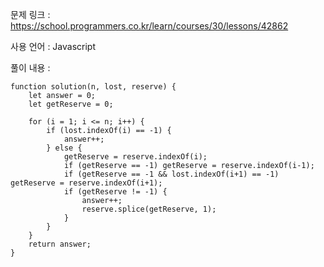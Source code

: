 문제 링크 : https://school.programmers.co.kr/learn/courses/30/lessons/42862

사용 언어 : Javascript

풀이 내용 :

```
function solution(n, lost, reserve) {
    let answer = 0;
    let getReserve = 0;
    
    for (i = 1; i <= n; i++) {
        if (lost.indexOf(i) == -1) {
            answer++;
        } else {
            getReserve = reserve.indexOf(i);
            if (getReserve == -1) getReserve = reserve.indexOf(i-1);
            if (getReserve == -1 && lost.indexOf(i+1) == -1) getReserve = reserve.indexOf(i+1);
            if (getReserve != -1) {
                answer++;
                reserve.splice(getReserve, 1);
            }
        }
    }
    return answer;
}
```